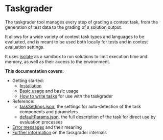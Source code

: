 # Taskgrader

The taskgrader tool manages every step of grading a contest task, from the generation of test data to the grading of a solution output.

It allows for a wide variety of contest task types and languages to be evaluated, and is meant to be used both locally for tests and in contest evaluation settings.

It uses [isolate](https://github.com/ioi/isolate) as a sandbox to run solutions to limit execution time and memory, as well as their access to the environment.

**This documentation covers:**

* Getting started:
    * [Installation](install.md)
    * [Basic usage](basicusage.md) and basic usage
    * [How to write tasks](writing.md) for use with the taskgrader
* Reference:
    * [taskSettings.json](tasksettings.md), the settings for auto-detection of the task components and parameters
    * [defaultParams.json](defaultparams.md), the full description of the task for direct use by evaluation processes
* [Error messages](errors.md) and their meaning
* [Further information](moreinfo.md) on the taskgrader internals
